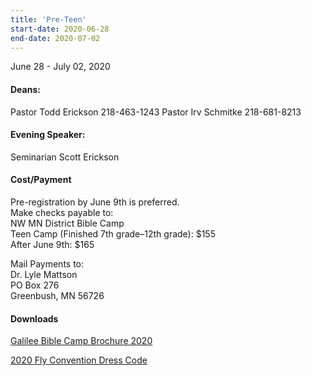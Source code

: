 ```yaml
---
title: 'Pre-Teen'
start-date: 2020-06-28
end-date: 2020-07-02
---
```


June 28 - July 02, 2020

#### Deans:

Pastor Todd Erickson 218-463-1243
Pastor Irv Schmitke 218-681-8213

#### Evening Speaker:

Seminarian Scott Erickson

#### Cost/Payment

Pre-registration by June 9th is preferred.  
Make checks payable to:  
NW MN District Bible Camp  
Teen Camp (Finished 7th grade–12th grade): $155  
After June 9th: $165

Mail Payments to:  
Dr. Lyle Mattson  
PO Box 276  
Greenbush, MN 56726

#### Downloads

[Galilee Bible Camp Brochure 2020](/files/galilee-bible-camp-2020-brochure.pdf)

[2020 Fly Convention Dress Code](/files/2019-fly-convention-dress-code.pdf)

